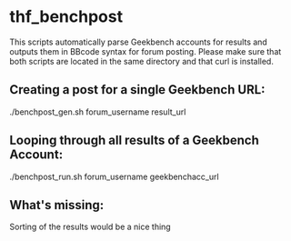 # thf_benchpost
This scripts automatically parse Geekbench accounts for results and outputs them in BBcode syntax for forum posting. Please make sure that both scripts are located in the same directory and that curl is installed.

## Creating a post for a single Geekbench URL:
./benchpost_gen.sh forum_username result_url

## Looping through all results of a Geekbench Account:
./benchpost_run.sh forum_username geekbenchacc_url

## What's missing:
Sorting of the results would be a nice thing
